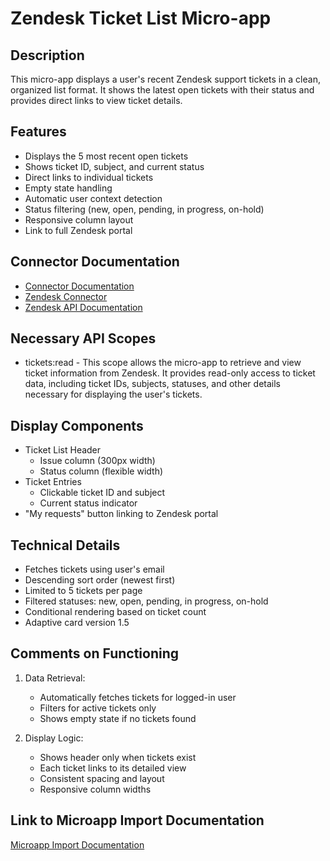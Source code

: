 # Zendesk Ticket List Micro-app

## Description
This micro-app displays a user's recent Zendesk support tickets in a clean, organized list format. It shows the latest open tickets with their status and provides direct links to view ticket details.

## Features
- Displays the 5 most recent open tickets
- Shows ticket ID, subject, and current status
- Direct links to individual tickets
- Empty state handling
- Automatic user context detection
- Status filtering (new, open, pending, in progress, on-hold)
- Responsive column layout
- Link to full Zendesk portal

## Connector Documentation
- [Connector Documentation](https://docs.lumapps.com/docs/admin-l4430581765424978extensions)
- [Zendesk Connector](https://docs.lumapps.com/docs/docs/admin-administration-landing/admin-l6088963918247602/admin-l9650191038731043extensions/admin-l43084339674928007extensions/admin-l21425652206965984extensions)
- [Zendesk API Documentation](https://developer.zendesk.com/api-reference/)

## Necessary API Scopes
- tickets:read - This scope allows the micro-app to retrieve and view ticket information from Zendesk. It provides read-only access to ticket data, including ticket IDs, subjects, statuses, and other details necessary for displaying the user's tickets.

## Display Components
- Ticket List Header
  - Issue column (300px width)
  - Status column (flexible width)
- Ticket Entries
  - Clickable ticket ID and subject
  - Current status indicator
- "My requests" button linking to Zendesk portal

## Technical Details
- Fetches tickets using user's email
- Descending sort order (newest first)
- Limited to 5 tickets per page
- Filtered statuses: new, open, pending, in progress, on-hold
- Conditional rendering based on ticket count
- Adaptive card version 1.5

## Comments on Functioning
1. Data Retrieval:
   - Automatically fetches tickets for logged-in user
   - Filters for active tickets only
   - Shows empty state if no tickets found

2. Display Logic:
   - Shows header only when tickets exist
   - Each ticket links to its detailed view
   - Consistent spacing and layout
   - Responsive column widths

## Link to Microapp Import Documentation
[Microapp Import Documentation](#)